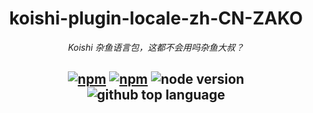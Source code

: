 <div align="center">

# koishi-plugin-locale-zh-CN-ZAKO

_Koishi 杂鱼语言包，这都不会用吗杂鱼大叔？_

## [![npm](https://img.shields.io/npm/v/koishi-plugin-locale-zh-cn-zako)](https://www.npmjs.com/package/koishi-plugin-locale-zh-cn-zako) [![npm](https://img.shields.io/npm/dm/koishi-plugin-locale-zh-cn-zako)](https://www.npmjs.com/package/koishi-plugin-locale-zh-cn-zako) ![node version](https://img.shields.io/badge/node-%3E=18-green) ![github top language](https://img.shields.io/github/languages/top/dingyi222666/koishi-plugin-locale-zh-CN-ZAKO?logo=github)

</div>

